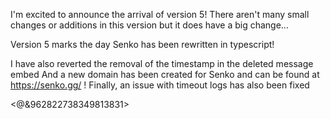 I'm excited to announce the arrival of version 5! There aren't many small changes or additions in this version but it does have a big change...

Version 5 marks the day Senko has been rewritten in typescript!

I have also reverted the removal of the timestamp in the deleted message embed
And a new domain has been created for Senko and can be found at https://senko.gg/ !
Finally, an issue with timeout logs has also been fixed

<@&962822738349813831>